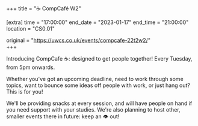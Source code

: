 +++
title = "☕ CompCafé W2"

[extra]
time = "17:00:00"
end_date = "2023-01-17"
end_time = "21:00:00"
location = "CS0.01"

original = "https://uwcs.co.uk/events/compcafe-22t2w2/"    
+++

Introducing CompCafe ☕: designed to get people together! Every Tuesday, from 5pm onwards.

Whether you've got an upcoming deadline, need to work through some topics, want to bounce some ideas off people with work, or just hang out? This is for you!

We'll be providing snacks at every session, and will have people on hand if you need support with your studies. We're also planning to host other, smaller events there in future: keep an 👁️ out!
